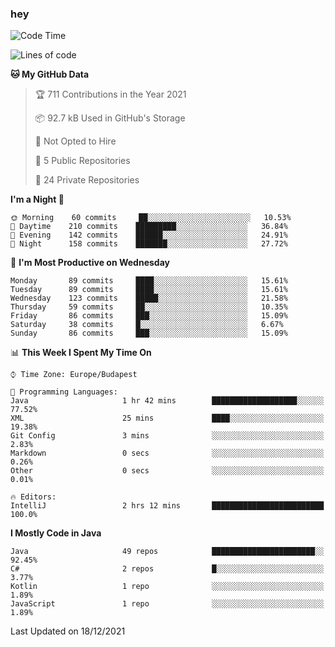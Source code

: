 ### hey

<!--START_SECTION:waka-->
![Code Time](http://img.shields.io/badge/Code%20Time-411%20hrs%205%20mins-blue)

![Lines of code](https://img.shields.io/badge/From%20Hello%20World%20I%27ve%20Written-438%20Thousand%20lines%20of%20code-blue)

**🐱 My GitHub Data** 

> 🏆 711 Contributions in the Year 2021
 > 
> 📦 92.7 kB Used in GitHub's Storage 
 > 
> 🚫 Not Opted to Hire
 > 
> 📜 5 Public Repositories 
 > 
> 🔑 24 Private Repositories  
 > 
**I'm a Night 🦉** 

```text
🌞 Morning    60 commits     ██░░░░░░░░░░░░░░░░░░░░░░░   10.53% 
🌆 Daytime    210 commits    █████████░░░░░░░░░░░░░░░░   36.84% 
🌃 Evening    142 commits    ██████░░░░░░░░░░░░░░░░░░░   24.91% 
🌙 Night      158 commits    ███████░░░░░░░░░░░░░░░░░░   27.72%

```
📅 **I'm Most Productive on Wednesday** 

```text
Monday       89 commits     ████░░░░░░░░░░░░░░░░░░░░░   15.61% 
Tuesday      89 commits     ████░░░░░░░░░░░░░░░░░░░░░   15.61% 
Wednesday    123 commits    █████░░░░░░░░░░░░░░░░░░░░   21.58% 
Thursday     59 commits     ██░░░░░░░░░░░░░░░░░░░░░░░   10.35% 
Friday       86 commits     ███░░░░░░░░░░░░░░░░░░░░░░   15.09% 
Saturday     38 commits     █░░░░░░░░░░░░░░░░░░░░░░░░   6.67% 
Sunday       86 commits     ███░░░░░░░░░░░░░░░░░░░░░░   15.09%

```


📊 **This Week I Spent My Time On** 

```text
⌚︎ Time Zone: Europe/Budapest

💬 Programming Languages: 
Java                     1 hr 42 mins        ███████████████████░░░░░░   77.52% 
XML                      25 mins             ████░░░░░░░░░░░░░░░░░░░░░   19.38% 
Git Config               3 mins              ░░░░░░░░░░░░░░░░░░░░░░░░░   2.83% 
Markdown                 0 secs              ░░░░░░░░░░░░░░░░░░░░░░░░░   0.26% 
Other                    0 secs              ░░░░░░░░░░░░░░░░░░░░░░░░░   0.01%

🔥 Editors: 
IntelliJ                 2 hrs 12 mins       █████████████████████████   100.0%

```

**I Mostly Code in Java** 

```text
Java                     49 repos            ███████████████████████░░   92.45% 
C#                       2 repos             █░░░░░░░░░░░░░░░░░░░░░░░░   3.77% 
Kotlin                   1 repo              ░░░░░░░░░░░░░░░░░░░░░░░░░   1.89% 
JavaScript               1 repo              ░░░░░░░░░░░░░░░░░░░░░░░░░   1.89%

```



 Last Updated on 18/12/2021
<!--END_SECTION:waka-->
